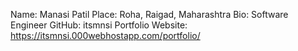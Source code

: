 Name: Manasi Patil
Place: Roha, Raigad, Maharashtra
Bio: Software Engineer
GitHub: itsmnsi
Portfolio Website: https://itsmnsi.000webhostapp.com/portfolio/ 
